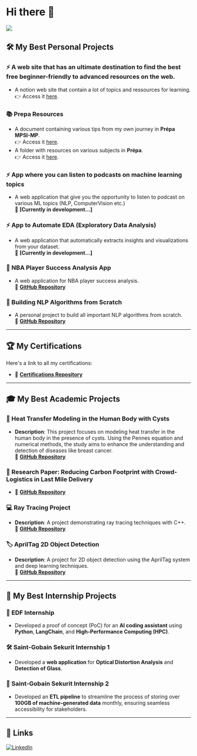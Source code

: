 # Hi there 👋  
[![](https://visitcount.itsvg.in/api?id=test&label=Profile%20Views&color=8&pretty=false)](https://visitcount.itsvg.in)

## 🛠️ My Best Personal Projects

### ⚡ A web site that has an ultimate destination to find the best free beginner-friendly to advanced resources on the web.
- A notion web site that contain a lot of topics and ressources for learning.  
  👉 Access it [here](https://auto-ai.notion.site/189652ab16ab80df923cf42364481daf?v=189652ab16ab804faeab000c2f83d5c5).  

### 📚 Prepa Resources
- A document containing various tips from my own journey in **Prépa MPSI-MP**.  
  👉 Access it [here](https://drive.google.com/drive/u/0/folders/1uGkgelaiPCpSbAPc4yr88ty0_zbTWSQU).  
- A folder with resources on various subjects in **Prépa**.  
  👉 Access it [here](https://drive.google.com/drive/folders/1_d47G07cCyQqOYHtb2aeB0YW1BWEXRvQ?usp=drive_link).

### ⚡ App where you can listen to podcasts on machine learning topics
- A web application that give you the opportunity to listen to podcast on various ML topics (NLP, ComputerVision etc.)  
  🚧 **[Currently in development...]**

### ⚡ App to Automate EDA (Exploratory Data Analysis)
- A web application that automatically extracts insights and visualizations from your dataset.  
  🚧 **[Currently in development...]**

### 🏀 NBA Player Success Analysis App
- A web application for NBA player success analysis.  
  🔗 **[GitHub Repository](https://github.com/Tariq2host/NBA-MP-data)**  

### 📝 Building NLP Algorithms from Scratch
- A personal project to build all important NLP algorithms from scratch.  
  🔗 **[GitHub Repository](https://github.com/Tariq2host/NLP_Algorithms_from_scratch)**  

---

## 🏆 My Certifications  
Here's a link to all my certifications:  
- 🔗 **[Certifications Repository](https://github.com/Tariq2host/Certifications)**  

---

## 🎓 My Best Academic Projects

### 🧊 Heat Transfer Modeling in the Human Body with Cysts
- **Description**: This project focuses on modeling heat transfer in the human body in the presence of cysts. Using the Pennes equation and numerical methods, the study aims to enhance the understanding and detection of diseases like breast cancer.  
  🔗 **[GitHub Repository](https://github.com/Tariq2host/Heat-Transfer-Modeling-in-Human-Body-with-Cysts)**  

### 📄 Research Paper: Reducing Carbon Footprint with Crowd-Logistics in Last Mile Delivery
- 🔗 **[GitHub Repository](https://github.com/Tariq2host/Scientific-research-Reducing-Carbon-Footprint-with-Crowd-Logistics-in-Last-Mile-Delivery)**  

### 💻 Ray Tracing Project
- **Description**: A project demonstrating ray tracing techniques with C++.  
  🔗 **[GitHub Repository](https://github.com/Tariq2host/Ray-tracing-with-C)**  

### 🏷️ AprilTag 2D Object Detection
- **Description**: A project for 2D object detection using the AprilTag system and deep learning techniques.  
  🔗 **[GitHub Repository](https://github.com/Tariq2host/AprilTag-2D-Object-Detection)**  

---

## 💼 My Best Internship Projects

### 🔧 EDF Internship
- Developed a proof of concept (PoC) for an **AI coding assistant** using **Python**, **LangChain**, and **High-Performance Computing (HPC)**.

### 🛠️ Saint-Gobain Sekurit Internship 1
- Developed a **web application** for **Optical Distortion Analysis** and **Detection of Glass**.

### 📂 Saint-Gobain Sekurit Internship 2
- Developed an **ETL pipeline** to streamline the process of storing over **100GB of machine-generated data** monthly, ensuring seamless accessibility for stakeholders.

---

## 🔗 Links

[![LinkedIn](https://img.shields.io/badge/linkedin-0A66C2?style=for-the-badge&logo=linkedin&logoColor=white)](https://www.linkedin.com/in/tariq-chellali-518867174/)  
